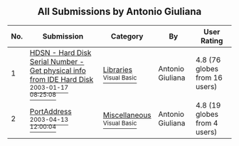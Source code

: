 ﻿<div align="center">

## All Submissions by Antonio Giuliana

</div>

No.  | Submission | Category | By   | User Rating
---- | ---------- | -------- | ---- | -----------
1 | [HDSN \- Hard Disk Serial Number \- Get physical info from IDE Hard Disk<br /><sup>2003-01-17 08:25:08</sup>](https://github.com/Planet-Source-Code/antonio-giuliana-hdsn-hard-disk-serial-number-get-physical-info-from-ide-hard-disk__1-42494) | [Libraries<br /><sup>Visual Basic</sup>](../ByCategory/libraries__1-49.md) | Antonio Giuliana | 4.8 (76 globes from 16 users)
2 | [PortAddress<br /><sup>2003-04-13 12:00:04</sup>](https://github.com/Planet-Source-Code/antonio-giuliana-portaddress__1-44713) | [Miscellaneous<br /><sup>Visual Basic</sup>](../ByCategory/miscellaneous__1-1.md) | Antonio Giuliana | 4.8 (19 globes from 4 users)
